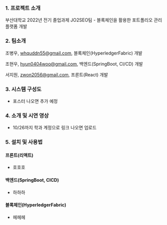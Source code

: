 ### 1. 프로젝트 소개

부산대학교 2022년 전기 졸업과제 JO2SEO팀 - 블록체인을 활용한 포트폴리오 관리 플랫폼 개발

### 2. 팀소개

조병우, whquddn55@gmail.com, 블록체인(HyperledgerFabric) 개발

조현우, hyun0404woo@gmail.com, 백엔드(SpringBoot, CI/CD) 개발

서지원, zwon2056@gmail.com, 프론트(React) 개발

### 3. 시스템 구성도

- 포스터 나오면 추가 예정

### 4. 소개 및 시연 영상

- 10/26까지 학과 계정으로 링크 나오면 업로드

### 5. 설치 및 사용법

#### 프론트(리액트)
- 호호호

#### 백엔드(SpringBoot, CICD)
- 하하하

#### 블록체인(HyperledgerFabric)
- 헤헤헤